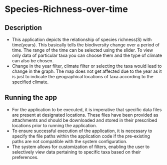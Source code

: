 # Species-Richness-over-time

## Description
- This application depicts the relationship of species richness(S) with time(years). This basically tells the biodiversity change over a period of time. The range of the time can be selected using the slider. To view only data of particular taxa you can choose them and the type of climate can also be chosen.
- Change in the year filter, climate filter or selecting the taxa would lead to change in the graph. The map does not get affected due to the year as it is just to indicate the geographical locations of taxa according to the specified climate.

## Running the app
- For the application to be executed, it is imperative that specific data files are present at designated locations. These files have been provided as attachments and should be downloaded and stored in their prescribed locations prior to running the application.
- To ensure successful execution of the application, it is necessary to specify the file paths within the application code if the pre-existing paths are not compatible with the system configuration.
- The system allows for customization of filters, enabling the user to selectively view data pertaining to specific taxa based on their preferences.
